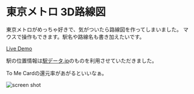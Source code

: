 東京メトロ 3D路線図
=================
東京メトロがめっちゃ好きで、気がついたら路線図を作ってしまいました。
マウスで操作もできます。駅名や路線名も書き加えたいです。

[Live Demo](http://s46.net/metro/)

駅の位置情報は[駅データ.jp](http://www.ekidata.jp/)のものを利用させていただきました。

To Me Cardの還元率があがるといいなぁ。

![screen shot](http://s46.net/metro/sc.png)
